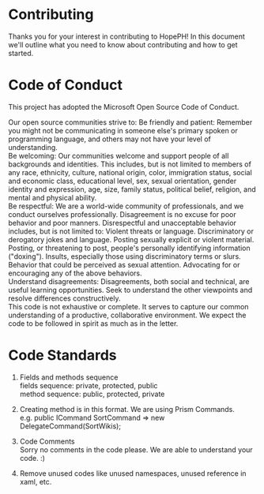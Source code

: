 # Contributing
Thanks you for your interest in contributing to HopePH! In this document we'll outline what you need to know about contributing and how to get started.

# Code of Conduct
This project has adopted the Microsoft Open Source Code of Conduct.

Our open source communities strive to:
Be friendly and patient: Remember you might not be communicating in someone else's primary spoken or programming language, and others may not have your level of understanding.<br/>
Be welcoming: Our communities welcome and support people of all backgrounds and identities. This includes, but is not limited to members of any race, ethnicity, culture, national origin, color, immigration status, social and economic class, educational level, sex, sexual orientation, gender identity and expression, age, size, family status, political belief, religion, and mental and physical ability.<br/>
Be respectful: We are a world-wide community of professionals, and we conduct ourselves professionally. Disagreement is no excuse for poor behavior and poor manners. Disrespectful and unacceptable behavior includes, but is not limited to:
Violent threats or language.
Discriminatory or derogatory jokes and language.
Posting sexually explicit or violent material.
Posting, or threatening to post, people's personally identifying information ("doxing").
Insults, especially those using discriminatory terms or slurs.
Behavior that could be perceived as sexual attention.
Advocating for or encouraging any of the above behaviors.<br/>
Understand disagreements: Disagreements, both social and technical, are useful learning opportunities. Seek to understand the other viewpoints and resolve differences constructively.<br/>
This code is not exhaustive or complete. It serves to capture our common understanding of a productive, collaborative environment. We expect the code to be followed in spirit as much as in the letter.

# Code Standards
1. Fields and methods sequence <br/>
  fields sequence: private, protected, public <br/>
  method sequence: public, protected, private <br/>
  
2. Creating method is in this format. We are using Prism Commands.<br/>
e.g. public ICommand SortCommand => new DelegateCommand(SortWikis); <br/>

3. Code Comments <br/>
Sorry no comments in the code please. We are able to understand your code. :) <br/>

4. Remove unused codes like unused namespaces, unused reference in xaml, etc. <br />



